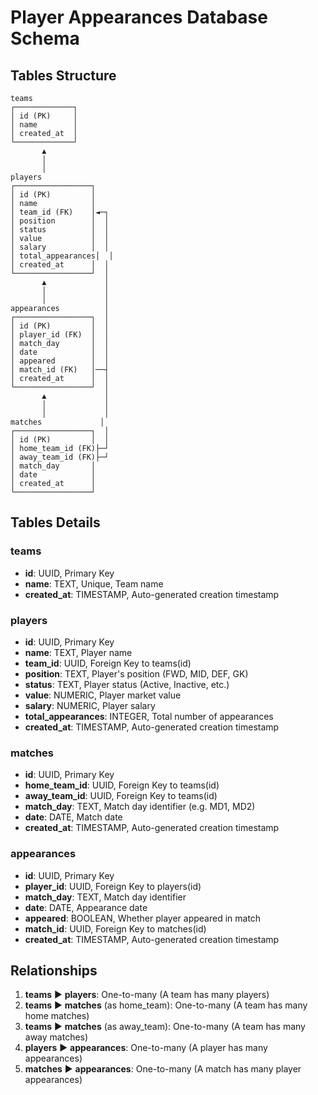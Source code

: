 # Player Appearances Database Schema

## Tables Structure

```
teams
┌─────────────┐
│ id (PK)     │
│ name        │
│ created_at  │
└─────────────┘
       ▲
       │
       │
players
┌─────────────────┐
│ id (PK)         │
│ name            │
│ team_id (FK)    │◄─┐
│ position        │  │
│ status          │  │
│ value           │  │
│ salary          │  │
│ total_appearances│  │
│ created_at      │  │
└─────────────────┘  │
       ▲             │
       │             │
       │             │
appearances          │
┌─────────────────┐  │
│ id (PK)         │  │
│ player_id (FK)  │  │
│ match_day       │  │
│ date            │  │
│ appeared        │  │
│ match_id (FK)   │──┤
│ created_at      │  │
└─────────────────┘  │
       ▲             │
       │             │
       │             │
matches             │
┌─────────────────┐  │
│ id (PK)         │  │
│ home_team_id (FK)├─┘
│ away_team_id (FK)├─┘
│ match_day       │
│ date            │
│ created_at      │
└─────────────────┘
```

## Tables Details

### teams
- **id**: UUID, Primary Key
- **name**: TEXT, Unique, Team name
- **created_at**: TIMESTAMP, Auto-generated creation timestamp

### players
- **id**: UUID, Primary Key
- **name**: TEXT, Player name
- **team_id**: UUID, Foreign Key to teams(id)
- **position**: TEXT, Player's position (FWD, MID, DEF, GK)
- **status**: TEXT, Player status (Active, Inactive, etc.)
- **value**: NUMERIC, Player market value
- **salary**: NUMERIC, Player salary
- **total_appearances**: INTEGER, Total number of appearances
- **created_at**: TIMESTAMP, Auto-generated creation timestamp

### matches
- **id**: UUID, Primary Key
- **home_team_id**: UUID, Foreign Key to teams(id)
- **away_team_id**: UUID, Foreign Key to teams(id)
- **match_day**: TEXT, Match day identifier (e.g. MD1, MD2)
- **date**: DATE, Match date
- **created_at**: TIMESTAMP, Auto-generated creation timestamp

### appearances
- **id**: UUID, Primary Key
- **player_id**: UUID, Foreign Key to players(id)
- **match_day**: TEXT, Match day identifier
- **date**: DATE, Appearance date
- **appeared**: BOOLEAN, Whether player appeared in match
- **match_id**: UUID, Foreign Key to matches(id)
- **created_at**: TIMESTAMP, Auto-generated creation timestamp

## Relationships

1. **teams** ▶ **players**: One-to-many (A team has many players)
2. **teams** ▶ **matches** (as home_team): One-to-many (A team has many home matches)
3. **teams** ▶ **matches** (as away_team): One-to-many (A team has many away matches)
4. **players** ▶ **appearances**: One-to-many (A player has many appearances)
5. **matches** ▶ **appearances**: One-to-many (A match has many player appearances) 